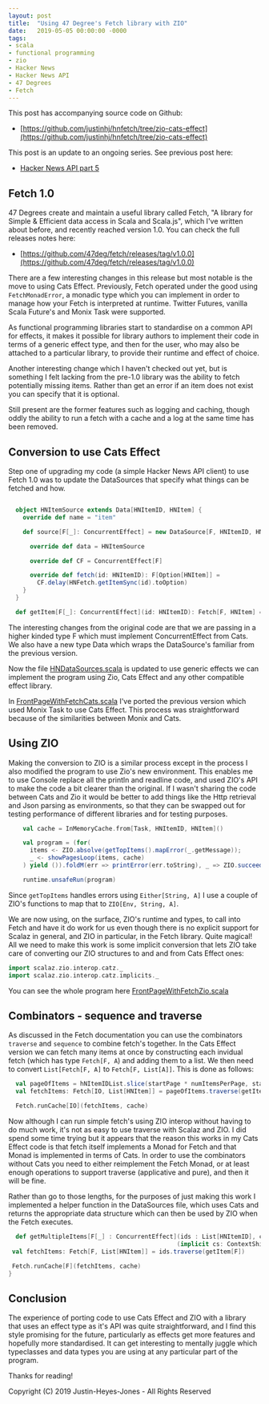 ```yaml
---
layout: post
title:  "Using 47 Degree's Fetch library with ZIO"
date:   2019-05-05 00:00:00 -0000
tags:
- scala
- functional programming
- zio
- Hacker News
- Hacker News API
- 47 Degrees
- Fetch
---
```


This post has accompanying source code on Github:

- [https://github.com/justinhj/hnfetch/tree/zio-cats-effect](https://github.com/justinhj/hnfetch/tree/zio-cats-effect)

This post is an update to an ongoing series. See previous post here:

- [Hacker News API part 5](http://justinhj.github.io/2019/04/07/hacker-news-api-5.html)

## Fetch 1.0

47 Degrees create and maintain a useful library called Fetch, "A library for Simple & Efficient data access in Scala and Scala.js", which I've written about before, and recently reached version 1.0. You can check the full releases notes here:

- [https://github.com/47deg/fetch/releases/tag/v1.0.0](https://github.com/47deg/fetch/releases/tag/v1.0.0)

There are a few interesting changes in this release but most notable is the move to using Cats Effect. Previously, Fetch operated under the good using `FetchMonadError`, a monadic type which you can implement in order to manage how your Fetch is interpreted at runtime. Twitter Futures, vanilla Scala Future's and Monix Task were supported.

As functional programming libraries start to standardise on a common API for effects, it makes it possible for library authors to implement their code in terms of a generic effect type, and then for the user, who may also be attached to a particular library, to provide their runtime and effect of choice.

Another interesting change which I haven't checked out yet, but is something I felt lacking from the pre-1.0 library was the ability to fetch potentially missing items. Rather than get an error if an item does not exist you can specify that it is optional.

Still present are the former features such as logging and caching, though oddly the ability to run a fetch with a cache and a log at the same time has been removed.

## Conversion to use Cats Effect

Step one of upgrading my code (a simple Hacker News API client) to use Fetch 1.0 was to update the DataSources that specify what things can be fetched and how.

```scala

  object HNItemSource extends Data[HNItemID, HNItem] {
    override def name = "item"

    def source[F[_]: ConcurrentEffect] = new DataSource[F, HNItemID, HNItem] {

      override def data = HNItemSource

      override def CF = ConcurrentEffect[F]

      override def fetch(id: HNItemID): F[Option[HNItem]] =
        CF.delay(HNFetch.getItemSync(id).toOption)
    }
  }

  def getItem[F[_]: ConcurrentEffect](id: HNItemID): Fetch[F, HNItem] = Fetch(id, HNItemSource.source)
```

The interesting changes from the original code are that we are passing in a higher kinded type F which must implement ConcurrentEffect from Cats. We also have a new type Data which wraps the DataSource's familiar from the previous version.

Now the file [HNDataSources.scala](https://github.com/justinhj/hnfetch/blob/zio-cats-effect/src/main/scala/justinhj/hnfetch/HNDataSources.scala) is updated to use generic effects we can implement the program using Zio, Cats Effect and any other compatible effect library.

In [FrontPageWithFetchCats.scala](https://github.com/justinhj/hnfetch/blob/zio-cats-effect/src/main/scala/examples/FrontPageWithFetchCats.scala) I've ported the previous version which used Monix Task to use Cats Effect. This process was straightforward because of the similarities between Monix and Cats.

## Using ZIO

Making the conversion to ZIO is a similar process except in the process I also modified the program to use Zio's new environment. This enables me to use Console replace all the println and readline code, and used ZIO's API to make the code a bit clearer than the original. If I wasn't sharing the code between Cats and Zio it would be better to add things like the Http retrieval and Json parsing as environments, so that they can be swapped out for testing performance of different libraries and for testing purposes.

```scala
    val cache = InMemoryCache.from[Task, HNItemID, HNItem]()

    val program = (for(
      items <- ZIO.absolve(getTopItems().mapError(_.getMessage));
      _ <- showPagesLoop(items, cache)
    ) yield ()).foldM(err => printError(err.toString), _ => ZIO.succeed(()))

    runtime.unsafeRun(program)
```

Since `getTopItems` handles errors using `Either[String, A]` I use a couple of ZIO's functions to map that to `ZIO[Env, String, A]`. 

We are now using, on the surface, ZIO's runtime and types, to call into Fetch and have it do work for us even though there is no explicit support for Scalaz in general, and ZIO in particular, in the Fetch library. Quite magical! All we need to make this work is some implicit conversion that lets ZIO take care of converting our ZIO structures to and and from Cats Effect ones:

```scala
import scalaz.zio.interop.catz._
import scalaz.zio.interop.catz.implicits._
```

You can see the whole program here [FrontPageWithFetchZio.scala](https://github.com/justinhj/hnfetch/blob/zio-cats-effect/src/main/scala/examples/FrontPageWithFetchZio.scala)

## Combinators - sequence and traverse

As discussed in the Fetch documentation you can use the combinators `traverse` and `sequence` to combine fetch's together. In the Cats Effect version we can fetch many items at once by constructing each invidual fetch (which has type `Fetch[F, A`) and adding them to a list. We then need to convert `List[Fetch[F, A]` to `Fetch[F, List[A]]`. This is done as follows:

```scala
  val pageOfItems = hNItemIDList.slice(startPage * numItemsPerPage, startPage * numItemsPerPage + numItemsPerPage)
  val fetchItems: Fetch[IO, List[HNItem]] = pageOfItems.traverse(getItem[IO])

  Fetch.runCache[IO](fetchItems, cache)
```

Now although I can run simple fetch's using ZIO interop without having to do much work, it's not as easy to use traverse with Scalaz and ZIO. I did spend some time trying but it appears that the reason this works in my Cats Effect code is that fetch itself implements a Monad for Fetch and that Monad is implemented in terms of Cats. In order to use the combinators without Cats you need to either reimplement the Fetch Monad, or at least enough operations to support traverse (applicative and pure), and then it will be fine.

Rather than go to those lengths, for the purposes of just making this work I implemented a helper function in the DataSources file, which uses Cats and returns the appropriate data structure which can then be used by ZIO when the Fetch executes.

```scala
  def getMultipleItems[F[_] : ConcurrentEffect](ids : List[HNItemID], cache: DataCache[F])
                                               (implicit cs: ContextShift[F], timer: Timer[F]) = {
 val fetchItems: Fetch[F, List[HNItem]] = ids.traverse(getItem[F])

 Fetch.runCache[F](fetchItems, cache)
}
```

## Conclusion

The experience of porting code to use Cats Effect and ZIO with a library that uses an effect type as it's API was quite straightforward, and I find this style promising for the future, particularly as effects get more features and hopefully more standardised. It can get interesting to mentally juggle which typeclasses and data types you are using at any particular part of the program. 

Thanks for reading!


Copyright (C) 2019 Justin-Heyes-Jones - All Rights Reserved
